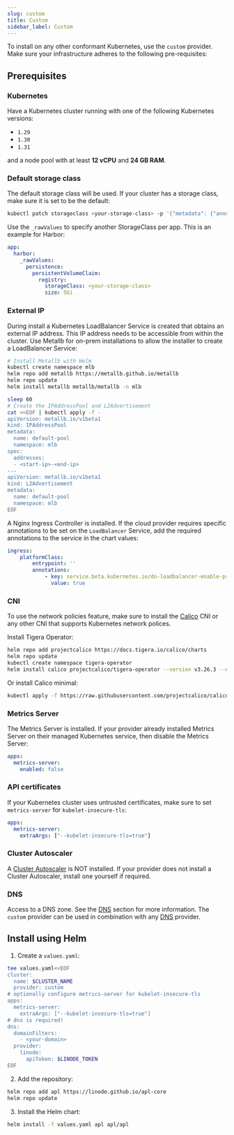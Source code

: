 ```yaml
---
slug: custom
title: Custom
sidebar_label: Custom
---
```


To install on any other conformant Kubernetes, use the `custom` provider. Make sure your infrastructure adheres to the following pre-requisites:

## Prerequisites

### Kubernetes

Have a Kubernetes cluster running with one of the following Kubernetes versions:

- `1.29`
- `1.30`
- `1.31`

and a node pool with at least **12 vCPU** and **24 GB RAM**.

### Default storage class

The default storage class will be used. If your cluster has a storage class, make sure it is set to be the default:

```bash
kubectl patch storageclass <your-storage-class> -p '{"metadata": {"annotations":{"storageclass.kubernetes.io/is-default-class":"true"}}}'
```

Use the `_rawValues` to specify another StorageClass per app. This is an example for Harbor:

```yaml
app:
  harbor:
    _rawValues:
      persistence:
        persistentVolumeClaim:
          registry:
            storageClass: <your-storage-class>
            size: 5Gi
```

### External IP

During install a Kubernetes LoadBalancer Service is created that obtains an external IP address. This IP address needs to be accessible from within the cluster. Use Metallb for on-prem installations to allow the installer to create a LoadBalancer Service:

```bash
# Install Metallb with Helm
kubectl create namespace mlb
helm repo add metallb https://metallb.github.io/metallb
helm repo update
helm install metallb metallb/metallb -n mlb

sleep 60
# Create the IPAddressPool and L2Advertisement
cat <<EOF | kubectl apply -f -
apiVersion: metallb.io/v1beta1
kind: IPAddressPool
metadata:
  name: default-pool
  namespace: mlb
spec:
  addresses:
  - <start-ip>-<end-ip>
---
apiVersion: metallb.io/v1beta1
kind: L2Advertisement
metadata:
  name: default-pool
  namespace: mlb
EOF
```

A Nginx Ingress Controller is installed. If the cloud provider requires specific annotations to be set on the `LoadBalancer` Service, add the required annotations to the service in the chart values:

```yaml
ingress:
    platformClass:
        entrypoint: ''
        annotations:
            - key: service.beta.kubernetes.io/do-loadbalancer-enable-proxy-protocol
              value: true
```

### CNI

To use the network policies feature, make sure to install the [Calico](https://www.tigera.io/project-calico/) CNI or any other CNI that supports Kubernetes network polices.

Install Tigera Operator:

```bash
helm repo add projectcalico https://docs.tigera.io/calico/charts
helm repo update
kubectl create namespace tigera-operator
helm install calico projectcalico/tigera-operator --version v3.26.3 --namespace tigera-operator
```

Or install Calico minimal:

```bash
kubectl apply -f https://raw.githubusercontent.com/projectcalico/calico/v3.26.3/manifests/calico.yaml
```

### Metrics Server

The Metrics Server is installed. If your provider already installed Metrics Server on their managed Kubernetes service, then disable the Metrics Server:

```yaml
apps:
  metrics-server:
    enabled: false
```

### API certificates

If your Kubernetes cluster uses untrusted certificates, make sure to set `metrics-server` for `kubelet-insecure-tls`:

```yaml
apps:
  metrics-server:
    extraArgs: ["--kubelet-insecure-tls=true"]
```

### Cluster Autoscaler

A [Cluster Autoscaler](https://github.com/kubernetes/autoscaler) is NOT installed. If your provider does not install a Cluster Autoscaler, install one yourself if required.

### DNS

Access to a DNS zone. See the [DNS](dns.md) section for more information. The `custom` provider can be used in combination with any [DNS](dns.md) provider.

## Install using Helm

1. Create a `values.yaml`:

```bash
tee values.yaml<<EOF
cluster:
  name: $CLUSTER_NAME
  provider: custom
# optionally configure metrics-server for kubelet-insecure-tls
apps:
  metrics-server:
    extraArgs: ["--kubelet-insecure-tls=true"]
# dns is required!
dns:
  domainFilters: 
    - <your-domain>
  provider:
    linode:
      apiToken: $LINODE_TOKEN
EOF
```

2. Add the repository:

```bash
helm repo add apl https://linode.github.io/apl-core
helm repo update
```

3. Install the Helm chart:

```bash
helm install -f values.yaml apl apl/apl
```